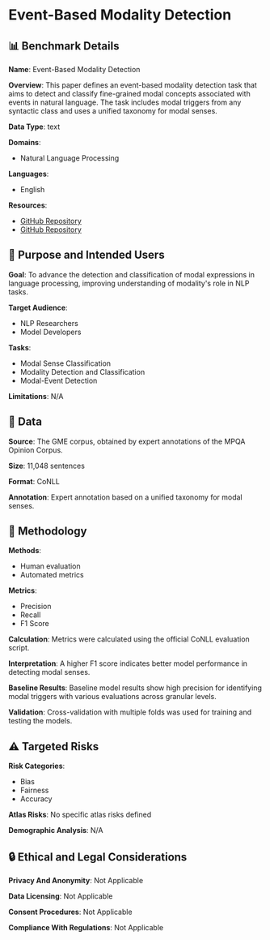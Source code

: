 # Event-Based Modality Detection

## 📊 Benchmark Details

**Name**: Event-Based Modality Detection

**Overview**: This paper defines an event-based modality detection task that aims to detect and classify fine-grained modal concepts associated with events in natural language. The task includes modal triggers from any syntactic class and uses a unified taxonomy for modal senses.

**Data Type**: text

**Domains**:
- Natural Language Processing

**Languages**:
- English

**Resources**:
- [GitHub Repository](https://github.com/OnlpLab/Modality)
- [GitHub Repository](https://github.com/OnlpLab/Modality-Corpus)

## 🎯 Purpose and Intended Users

**Goal**: To advance the detection and classification of modal expressions in language processing, improving understanding of modality's role in NLP tasks.

**Target Audience**:
- NLP Researchers
- Model Developers

**Tasks**:
- Modal Sense Classification
- Modality Detection and Classification
- Modal-Event Detection

**Limitations**: N/A

## 💾 Data

**Source**: The GME corpus, obtained by expert annotations of the MPQA Opinion Corpus.

**Size**: 11,048 sentences

**Format**: CoNLL

**Annotation**: Expert annotation based on a unified taxonomy for modal senses.

## 🔬 Methodology

**Methods**:
- Human evaluation
- Automated metrics

**Metrics**:
- Precision
- Recall
- F1 Score

**Calculation**: Metrics were calculated using the official CoNLL evaluation script.

**Interpretation**: A higher F1 score indicates better model performance in detecting modal senses.

**Baseline Results**: Baseline model results show high precision for identifying modal triggers with various evaluations across granular levels.

**Validation**: Cross-validation with multiple folds was used for training and testing the models.

## ⚠️ Targeted Risks

**Risk Categories**:
- Bias
- Fairness
- Accuracy

**Atlas Risks**:
No specific atlas risks defined

**Demographic Analysis**: N/A

## 🔒 Ethical and Legal Considerations

**Privacy And Anonymity**: Not Applicable

**Data Licensing**: Not Applicable

**Consent Procedures**: Not Applicable

**Compliance With Regulations**: Not Applicable

